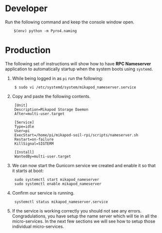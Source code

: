 # Developer
Run the following command and keep the console window open.

        $(env) python -m Pyro4.naming


# Production
The following set of instructions will show how to have **RPC Nameserver** application to automatically startup when the system boots using ``systemd``.

1. While being logged in as ``pi`` run the following:

        $ sudo vi /etc/systemd/system/mikapod_nameserver.service

2. Copy and paste the following contents.

        [Unit]
        Description=Mikapod Storage Daemon
        After=multi-user.target

        [Service]
        Type=idle
        User=pi
        ExecStart=/home/pi/mikapod-soil-rpi/scripts/nameserver.sh
        Restart=on-failure
        KillSignal=SIGTERM

        [Install]
        WantedBy=multi-user.target

3. We can now start the Gunicorn service we created and enable it so that it starts at boot:

        sudo systemctl start mikapod_nameserver
        sudo systemctl enable mikapod_nameserver

4. Confirm our service is running.

        systemctl status mikapod_nameserver.service

5. If the service is working correctly you should not see any errors. Congradulations, you have setup the name server which will tie in all the micro-services. In the next few sections we will see how to setup those individual micro-services.
